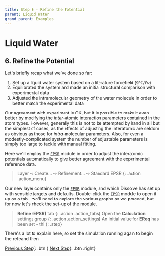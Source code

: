 ```yaml
---
title: Step 6 - Refine the Potential
parent: Liquid Water
grand_parent: Examples
---
```

# Liquid Water

## 6. Refine the Potential

Let's briefly recap what we've done so far:

1. Set up a liquid water system based on a literature forcefield (`SPC/Fw`)
2. Equilibrated the system and made an initial structural comparison with experimental data
2. Adjusted the intramolecular geometry of the water molecule in order to better match the experimental data

Our agreement with experiment is OK, but it is possible to make it even better by modifying the _inter_-atomic interaction parameters contained in the atom types. However, generally this is not to be attempted by hand in all but the simplest of cases, as the effects of adjusting the interatomic are seldom as obvious as those for _intra_-molecular parameters. Also, for even a modestly-complicated system the number of adjustable parameters is simply too large to tackle with manual fitting.

Here we'll employ the [`EPSR`](/modules/epsr) module in order to adjust the interatomic potentials automatically to give better agreement with the experimental reference data.

> Layer &#8680; Create... &#8680; Refinement... &#8680; Standard EPSR
{: .action .action_menu}

Our new layer contains only the [`EPSR`](/modules/epsr) module, and which Dissolve has set up with sensible targets and defaults. Double-click the [`EPSR`](/modules/epsr) module to open it up as a tab - we'll need to explore the various graphs as we proceed, but for now let's check the set-up of the module.

> **Refine (EPSR)** tab
{: .action .action_tabs}
> Open the **Calculation** settings group
{: .action .action_settings}
> An initial value for **EReq** has been set - thi
{: .step}




There's a lot to explain here, so set the simulation running again to begin the refeand then 

[Previous Step](step5.md){: .btn }   [Next Step](step7.md){: .btn .right}
